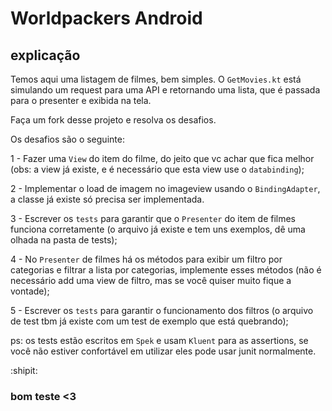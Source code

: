 # Worldpackers Android

## explicação

Temos aqui uma listagem de filmes, bem simples.
O `GetMovies.kt` está simulando um request para uma API e retornando uma lista, que é passada para o presenter e exibida na tela.

Faça um fork desse projeto e resolva os desafios.

Os desafios são o seguinte:

1 - Fazer uma `View` do item do filme, do jeito que vc achar que fica melhor (obs: a view já existe, e é necessário que esta view use o `databinding`);

2 - Implementar o load de imagem no imageview usando o `BindingAdapter`, a classe já existe só precisa ser implementada.

3 - Escrever os `tests` para garantir que o `Presenter` do item de filmes funciona corretamente (o arquivo já existe e tem uns exemplos, dê uma olhada na pasta de tests);

4 - No `Presenter` de filmes há os métodos para exibir um filtro por categorias e filtrar a lista por categorias, implemente esses métodos (não é necessário add uma view de filtro, mas se você quiser muito fique a vontade);

5 - Escrever os `tests` para garantir o funcionamento dos filtros (o arquivo de test tbm já existe com um test de exemplo que está quebrando);

ps: os tests estão escritos em `Spek` e usam `Kluent` para as assertions, se você não estiver confortável em utilizar eles pode usar junit normalmente.

:shipit:
### bom teste <3 
